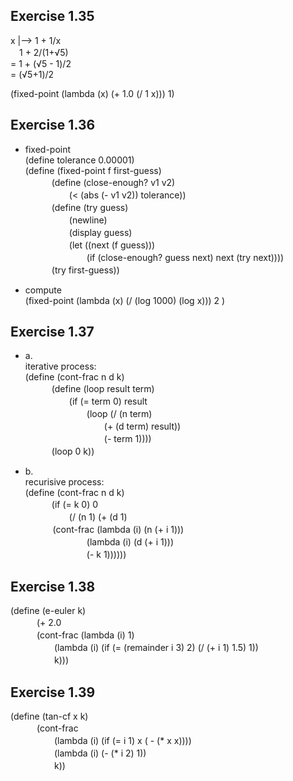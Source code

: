 ## Exercise 1.35  
x |--> 1 + 1/x  
　1 + 2/(1+√5)  
= 1 + (√5 - 1)/2  
= (√5+1)/2  

(fixed-point (lambda (x) (+ 1.0 (/ 1 x))) 1)  

## Exercise 1.36
- fixed-point  
(define tolerance 0.00001)  
(define (fixed-point f first-guess)  
　　　(define (close-enough? v1 v2)  
　　　　　(< (abs (- v1 v2)) tolerance))  
　　　(define (try guess)  
　　　　　(newline)  
　　　　　(display guess)   
　　　　　(let ((next (f guess)))   
　　　　　　　(if (close-enough? guess next) next (try next))))  
　　　(try first-guess))  
   
- compute  
(fixed-point (lambda (x) (/ (log 1000) (log x))) 2 )  

## Exercise 1.37
- a.  
iterative process:  
(define (cont-frac n d k)  
　　　(define (loop result term)  
　　　　　(if (= term 0) result  
　　　　　　　(loop (/ (n term)  
　　　　　　　　　(+ (d term) result))  
　　　　　　　　　(- term 1))))  
　　　(loop 0 k))  

- b.  
recurisive process:  
(define (cont-frac n d k)  
　　　(if (= k 0) 0  
　　　　　(/ (n 1)  (+ (d 1)  
     　　(cont-frac (lambda (i) (n (+ i 1)))  
　　　　　　　(lambda (i) (d (+ i 1)))  
　　　　　　　(- k 1))))))  
       
## Exercise 1.38  
 (define (e-euler k)  
 　　　(+ 2.0  
 　　　(cont-frac (lambda (i) 1)  
 　　　　　(lambda (i) (if (= (remainder i 3) 2) (/ (+ i 1) 1.5) 1))  
 　　　　　k)))  
      
## Exercise 1.39  
(define (tan-cf x k)  
　　　(cont-frac  
　　　　　(lambda (i) (if (= i 1) x ( - (* x x))))  
　　　　　(lambda (i) (- (* i 2) 1))  
　　　　　k))  
